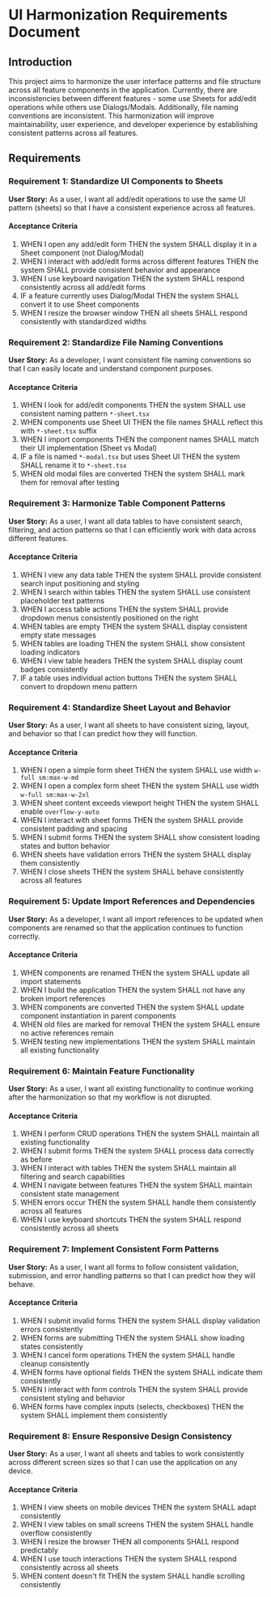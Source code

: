 # UI Harmonization Requirements Document

## Introduction

This project aims to harmonize the user interface patterns and file structure across all feature components in the application. Currently, there are inconsistencies between different features - some use Sheets for add/edit operations while others use Dialogs/Modals. Additionally, file naming conventions are inconsistent. This harmonization will improve maintainability, user experience, and developer experience by establishing consistent patterns across all features.

## Requirements

### Requirement 1: Standardize UI Components to Sheets

**User Story:** As a user, I want all add/edit operations to use the same UI pattern (sheets) so that I have a consistent experience across all features.

#### Acceptance Criteria

1. WHEN I open any add/edit form THEN the system SHALL display it in a Sheet component (not Dialog/Modal)
2. WHEN I interact with add/edit forms across different features THEN the system SHALL provide consistent behavior and appearance
3. WHEN I use keyboard navigation THEN the system SHALL respond consistently across all add/edit forms
4. IF a feature currently uses Dialog/Modal THEN the system SHALL convert it to use Sheet components
5. WHEN I resize the browser window THEN all sheets SHALL respond consistently with standardized widths

### Requirement 2: Standardize File Naming Conventions

**User Story:** As a developer, I want consistent file naming conventions so that I can easily locate and understand component purposes.

#### Acceptance Criteria

1. WHEN I look for add/edit components THEN the system SHALL use consistent naming pattern `*-sheet.tsx`
2. WHEN components use Sheet UI THEN the file names SHALL reflect this with `*-sheet.tsx` suffix
3. WHEN I import components THEN the component names SHALL match their UI implementation (Sheet vs Modal)
4. IF a file is named `*-modal.tsx` but uses Sheet UI THEN the system SHALL rename it to `*-sheet.tsx`
5. WHEN old modal files are converted THEN the system SHALL mark them for removal after testing

### Requirement 3: Harmonize Table Component Patterns

**User Story:** As a user, I want all data tables to have consistent search, filtering, and action patterns so that I can efficiently work with data across different features.

#### Acceptance Criteria

1. WHEN I view any data table THEN the system SHALL provide consistent search input positioning and styling
2. WHEN I search within tables THEN the system SHALL use consistent placeholder text patterns
3. WHEN I access table actions THEN the system SHALL provide dropdown menus consistently positioned on the right
4. WHEN tables are empty THEN the system SHALL display consistent empty state messages
5. WHEN tables are loading THEN the system SHALL show consistent loading indicators
6. WHEN I view table headers THEN the system SHALL display count badges consistently
7. IF a table uses individual action buttons THEN the system SHALL convert to dropdown menu pattern

### Requirement 4: Standardize Sheet Layout and Behavior

**User Story:** As a user, I want all sheets to have consistent sizing, layout, and behavior so that I can predict how they will function.

#### Acceptance Criteria

1. WHEN I open a simple form sheet THEN the system SHALL use width `w-full sm:max-w-md`
2. WHEN I open a complex form sheet THEN the system SHALL use width `w-full sm:max-w-2xl`
3. WHEN sheet content exceeds viewport height THEN the system SHALL enable `overflow-y-auto`
4. WHEN I interact with sheet forms THEN the system SHALL provide consistent padding and spacing
5. WHEN I submit forms THEN the system SHALL show consistent loading states and button behavior
6. WHEN sheets have validation errors THEN the system SHALL display them consistently
7. WHEN I close sheets THEN the system SHALL behave consistently across all features

### Requirement 5: Update Import References and Dependencies

**User Story:** As a developer, I want all import references to be updated when components are renamed so that the application continues to function correctly.

#### Acceptance Criteria

1. WHEN components are renamed THEN the system SHALL update all import statements
2. WHEN I build the application THEN the system SHALL not have any broken import references
3. WHEN components are converted THEN the system SHALL update component instantiation in parent components
4. WHEN old files are marked for removal THEN the system SHALL ensure no active references remain
5. WHEN testing new implementations THEN the system SHALL maintain all existing functionality

### Requirement 6: Maintain Feature Functionality

**User Story:** As a user, I want all existing functionality to continue working after the harmonization so that my workflow is not disrupted.

#### Acceptance Criteria

1. WHEN I perform CRUD operations THEN the system SHALL maintain all existing functionality
2. WHEN I submit forms THEN the system SHALL process data correctly as before
3. WHEN I interact with tables THEN the system SHALL maintain all filtering and search capabilities
4. WHEN I navigate between features THEN the system SHALL maintain consistent state management
5. WHEN errors occur THEN the system SHALL handle them consistently across all features
6. WHEN I use keyboard shortcuts THEN the system SHALL respond consistently across all sheets

### Requirement 7: Implement Consistent Form Patterns

**User Story:** As a user, I want all forms to follow consistent validation, submission, and error handling patterns so that I can predict how they will behave.

#### Acceptance Criteria

1. WHEN I submit invalid forms THEN the system SHALL display validation errors consistently
2. WHEN forms are submitting THEN the system SHALL show loading states consistently
3. WHEN I cancel form operations THEN the system SHALL handle cleanup consistently
4. WHEN forms have optional fields THEN the system SHALL indicate them consistently
5. WHEN I interact with form controls THEN the system SHALL provide consistent styling and behavior
6. WHEN forms have complex inputs (selects, checkboxes) THEN the system SHALL implement them consistently

### Requirement 8: Ensure Responsive Design Consistency

**User Story:** As a user, I want all sheets and tables to work consistently across different screen sizes so that I can use the application on any device.

#### Acceptance Criteria

1. WHEN I view sheets on mobile devices THEN the system SHALL adapt consistently
2. WHEN I view tables on small screens THEN the system SHALL handle overflow consistently
3. WHEN I resize the browser THEN all components SHALL respond predictably
4. WHEN I use touch interactions THEN the system SHALL respond consistently across all sheets
5. WHEN content doesn't fit THEN the system SHALL handle scrolling consistently